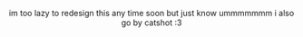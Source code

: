 <p align="center">
im too lazy to redesign this any time soon but just know ummmmmmm i also go by catshot :3
</p>
